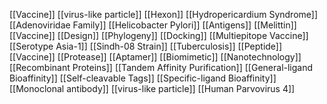 [[Vaccine]]
[[virus-like particle]]
[[Hexon]]
[[Hydropericardium Syndrome]]
[[Adenoviridae Family]]
[[Helicobacter Pylori]]
[[Antigens]]
[[Melittin]]
[[Vaccine]]
[[Design]]
[[Phylogeny]]
[[Docking]]
[[Multiepitope Vaccine]]
[[Serotype Asia-1]]
[[Sindh-08 Strain]]
[[Tuberculosis]]
[[Peptide]]
[[Vaccine]]
[[Protease]]
[[Aptamer]]
[[Biomimetic]]
[[Nanotechnology]]
[[Recombinant Proteins]]
[[Tandem Affinity Purification]]
[[General-ligand Bioaffinity]]
[[Self-cleavable Tags]]
[[Specific-ligand Bioaffinity]]
[[Monoclonal antibody]]
[[virus-like particle]]
[[Human Parvovirus 4]]
